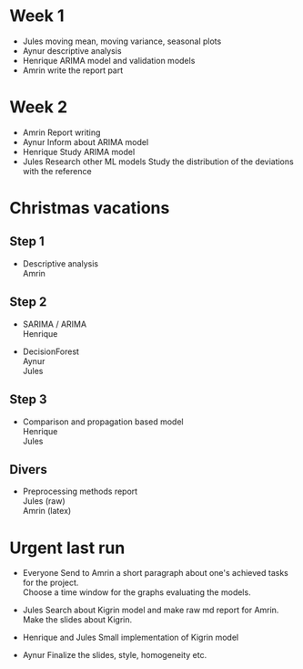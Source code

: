 # Week 1

- Jules
moving mean, moving variance, seasonal plots
- Aynur
descriptive analysis
- Henrique 
ARIMA model and validation models
- Amrin
  write the report part

# Week 2

- Amrin
  Report writing
- Aynur
  Inform about ARIMA model
- Henrique
  Study ARIMA model
- Jules
  Research other ML models
  Study the distribution of the deviations with the reference



# Christmas vacations

## Step 1
- Descriptive analysis  
  Amrin

## Step 2
- SARIMA / ARIMA  
  Henrique
  
- DecisionForest  
  Aynur  
  Jules
  
## Step 3
- Comparison and propagation based model  
  Henrique  
  Jules  

## Divers
- Preprocessing methods report  
  Jules (raw)  
  Amrin (latex)



# Urgent last run 

- Everyone
Send to Amrin a short paragraph about one's achieved tasks for the project.  
Choose a time window for the graphs evaluating the models. 


- Jules
Search about Kigrin model and make raw md report for Amrin.  
Make the slides about Kigrin.   

- Henrique and Jules
Small implementation of Kigrin model

- Aynur
Finalize the slides, style, homogeneity etc.
